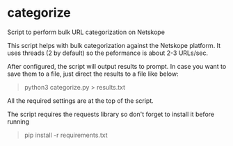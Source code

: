 # categorize
 Script to perform bulk URL categorization on Netskope 

 This script helps with bulk categorization against the Netskope platform. It uses threads (2 by default) so the peformance is about 2-3 URLs/sec. 

 After configured, the script will output results to prompt. In case you want to save them to a file, just direct the results to a file like below: 

> python3 categorize.py > results.txt

 All the required settings are at the top of the script.

 The script requires the requests library so don't forget to install it before running 

> pip install -r requirements.txt


